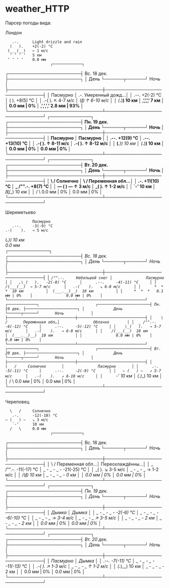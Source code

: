 # weather_HTTP
Парсер погоды вида:

Лондон

       .-.      Light drizzle and rain
      (   ).    +2(-2) °C      
     (___(__)   ← 1 м/c        
      ‘ ‘ ‘ ‘   5 км           
     ‘ ‘ ‘ ‘    0.0 мм         
                        ┌─────────────┐                        
┌───────────────────────┤ Вс. 18 дек. ├───────────────────────┐
│             День      └──────┬──────┘       Ночь            │
├──────────────────────────────┼──────────────────────────────┤
│               Пасмурно       │      .-.      Умеренный дожд…│
│      .--.     +2(-2) °C      │     (   ).    +8(5) °C       │
│   .-(    ).   ↖ 4-7 м/c      │    (___(__)   ↑ 6-10 м/c     │
│  (___.__)__)  10 км          │   ‚‘‚‘‚‘‚‘    7 км           │
│               0.0 мм | 0%    │   ‚’‚’‚’‚’    2.8 мм | 93%   │
└──────────────────────────────┴──────────────────────────────┘
                        ┌─────────────┐                        
┌───────────────────────┤ Пн. 19 дек. ├───────────────────────┐
│             День      └──────┬──────┘       Ночь            │
├──────────────────────────────┼──────────────────────────────┤
│               Пасмурно       │               Пасмурно       │
│      .--.     +12(9) °C      │      .--.     +13(10) °C     │
│   .-(    ).   ↑ 8-11 м/c     │   .-(    ).   ↑ 8-12 м/c     │
│  (___.__)__)  10 км          │  (___.__)__)  10 км          │
│               0.0 мм | 0%    │               0.0 мм | 0%    │
└──────────────────────────────┴──────────────────────────────┘
                        ┌─────────────┐                        
┌───────────────────────┤ Вт. 20 дек. ├───────────────────────┐
│             День      └──────┬──────┘       Ночь            │
├──────────────────────────────┼──────────────────────────────┤
│     \   /     Солнечно       │    \  /       Переменная обл…│
│      .-.      +11(10) °C     │  _ /"".-.     +8(7) °C       │
│   ― (   ) ―   ↑ 3 м/c        │    \_(   ).   ↑ 1-2 м/c      │
│      `-’      10 км          │    /(___(__)  10 км          │
│     /   \     0.0 мм | 0%    │               0.0 мм | 0%    │
└──────────────────────────────┴──────────────────────────────┘

Шереметьево

                Пасмурно
       .--.     -3(-9) °C      
    .-(    ).   → 5 м/c        
   (___.__)__)  10 км          
                0.0 мм         
                        ┌─────────────┐                        
┌───────────────────────┤ Вс. 18 дек. ├───────────────────────┐
│             День      └──────┬──────┘       Ночь            │
├──────────────────────────────┼──────────────────────────────┤
│  _`/"".-.     Небольшой снег │               Пасмурно       │
│   ,\_(   ).   -2(-8) °C      │      .--.     -4(-11) °C     │
│    /(___(__)  → 5-7 м/c      │   .-(    ).   ↘ 6-8 м/c      │
│      *  *  *  10 км          │  (___.__)__)  10 км          │
│     *  *  *   0.1 мм | 0%    │               0.0 мм | 0%    │
└──────────────────────────────┴──────────────────────────────┘
                        ┌─────────────┐                        
┌───────────────────────┤ Пн. 19 дек. ├───────────────────────┐
│             День      └──────┬──────┘       Ночь            │
├──────────────────────────────┼──────────────────────────────┤
│    \  /       Переменная обл…│               Облачно        │
│  _ /"".-.     -6(-12) °C     │      .--.     -5(-12) °C     │
│    \_(   ).   → 5-7 м/c      │   .-(    ).   → 6-8 м/c      │
│    /(___(__)  10 км          │  (___.__)__)  10 км          │
│               0.0 мм | 0%    │               0.0 мм | 0%    │
└──────────────────────────────┴──────────────────────────────┘
                        ┌─────────────┐                        
┌───────────────────────┤ Вт. 20 дек. ├───────────────────────┐
│             День      └──────┬──────┘       Ночь            │
├──────────────────────────────┼──────────────────────────────┤
│     \   /     Солнечно       │               Пасмурно       │
│      .-.      -5(-11) °C     │      .--.     -2(-9) °C      │
│   ― (   ) ―   ↗ 5-7 м/c      │   .-(    ).   ↗ 6-10 м/c     │
│      `-’      10 км          │  (___.__)__)  10 км          │
│     /   \     0.0 мм | 0%    │               0.0 мм | 0%    │
└──────────────────────────────┴──────────────────────────────┘

Череповец

      \   /     Солнечно
       .-.      -12(-18) °C    
    ― (   ) ―   ↘ 3 м/c        
       `-’      10 км          
      /   \     0.0 мм         
                        ┌─────────────┐                        
┌───────────────────────┤ Вс. 18 дек. ├───────────────────────┐
│             День      └──────┬──────┘       Ночь            │
├──────────────────────────────┼──────────────────────────────┤
│    \  /       Переменная обл…│               Переохлаждённы…│
│  _ /"".-.     -11(-17) °C    │  _ - _ - _ -  -21(-25) °C    │
│    \_(   ).   ↘ 3-5 м/c      │   _ - _ - _   → 1-2 м/c      │
│    /(___(__)  10 км          │  _ - _ - _ -  0 км           │
│               0.0 мм | 0%    │               0.0 мм | 0%    │
└──────────────────────────────┴──────────────────────────────┘
                        ┌─────────────┐                        
┌───────────────────────┤ Пн. 19 дек. ├───────────────────────┐
│             День      └──────┬──────┘       Ночь            │
├──────────────────────────────┼──────────────────────────────┤
│               Дымка          │               Дымка          │
│  _ - _ - _ -  -2(-6) °C      │  _ - _ - _ -  -6(-10) °C     │
│   _ - _ - _   → 3-4 м/c      │   _ - _ - _   ↗ 3-5 м/c      │
│  _ - _ - _ -  2 км           │  _ - _ - _ -  2 км           │
│               0.0 мм | 0%    │               0.0 мм | 0%    │
└──────────────────────────────┴──────────────────────────────┘
                        ┌─────────────┐                        
┌───────────────────────┤ Вт. 20 дек. ├───────────────────────┐
│             День      └──────┬──────┘       Ночь            │
├──────────────────────────────┼──────────────────────────────┤
│               Пасмурно       │               Дымка          │
│      .--.     -7(-11) °C     │  _ - _ - _ -  -11(-13) °C    │
│   .-(    ).   ↗ 1-3 м/c      │   _ - _ - _   ↑ 1-2 м/c      │
│  (___.__)__)  10 км          │  _ - _ - _ -  2 км           │
│               0.0 мм | 0%    │               0.0 мм | 0%    │
└──────────────────────────────┴──────────────────────────────┘

